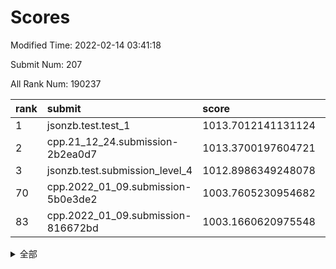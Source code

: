# Scores

Modified Time: 2022-02-14 03:41:18

Submit Num: 207

All Rank Num: 190237

| rank |               submit               |       score        |       sigma        | pk_num |
| :--- | :--------------------------------- | :----------------- | :----------------- | :----- |
| 1    | jsonzb.test.test_1                 | 1013.7012141131124 | 0.8420130772432967 | 3677   |
| 2    | cpp.21_12_24.submission-2b2ea0d7   | 1013.3700197604721 | 0.81577342514131   | 3679   |
| 3    | jsonzb.test.submission_level_4     | 1012.8986349248078 | 0.8087423423982788 | 3676   |
| 70   | cpp.2022_01_09.submission-5b0e3de2 | 1003.7605230954682 | 0.7207903080290322 | 3676   |
| 83   | cpp.2022_01_09.submission-816672bd | 1003.1660620975548 | 0.7059762568088226 | 3678   |


<details>
<summary>全部</summary>

| rank |                 submit                 |       score        |       sigma        | pk_num |
| :--- | :------------------------------------- | :----------------- | :----------------- | :----- |
| 1    | jsonzb.test.test_1                     | 1013.7012141131124 | 0.8420130772432967 | 3677   |
| 2    | cpp.21_12_24.submission-2b2ea0d7       | 1013.3700197604721 | 0.81577342514131   | 3679   |
| 3    | jsonzb.test.submission_level_4         | 1012.8986349248078 | 0.8087423423982788 | 3676   |
| 4    | gobigger.level_3.submission_level_3_38 | 1011.703162003249  | 0.7737322975463418 | 3672   |
| 5    | gobigger.level_3.submission_level_3_3  | 1011.1214729402054 | 0.7574783280827707 | 3676   |
| 6    | gobigger.level_3.submission_level_3_7  | 1010.9819930458492 | 0.7677144359630258 | 3680   |
| 7    | gobigger.level_3.submission_level_3_2  | 1010.9651473220973 | 0.808176987403402  | 3673   |
| 8    | gobigger.level_3.submission_level_3_10 | 1010.9341201241848 | 0.7702806276312956 | 3671   |
| 9    | gobigger.level_3.submission_level_3_12 | 1010.9222531083692 | 0.7887578707765334 | 3677   |
| 10   | gobigger.level_3.submission_level_3_29 | 1010.9028459988714 | 0.779483431114928  | 3673   |
| 11   | gobigger.level_3.submission_level_3_23 | 1010.7876011897018 | 0.8014183674415776 | 3680   |
| 12   | gobigger.level_3.submission_level_3_16 | 1010.6419004887014 | 0.7520563081942101 | 3680   |
| 13   | gobigger.level_3.submission_level_3_43 | 1010.6098563654891 | 0.7604612788092401 | 3678   |
| 14   | gobigger.level_3.submission_level_3_30 | 1010.4391305263524 | 0.7673576114668675 | 3670   |
| 15   | gobigger.level_3.submission_level_3_40 | 1010.4308772538235 | 0.7671790656636872 | 3676   |
| 16   | gobigger.level_3.submission_level_3_45 | 1010.3908781231503 | 0.7636078847589453 | 3675   |
| 17   | gobigger.level_3.submission_level_3_49 | 1010.3303343067696 | 0.7674318513273488 | 3672   |
| 18   | gobigger.level_3.submission_level_3_26 | 1010.3159957630872 | 0.76296314622144   | 3677   |
| 19   | gobigger.level_3.submission_level_3_20 | 1010.312275476102  | 0.7573304737636368 | 3673   |
| 20   | gobigger.level_3.submission_level_3_47 | 1010.2663272796299 | 0.7675460704795001 | 3677   |
| 21   | gobigger.level_3.submission_level_3_9  | 1010.2165227876922 | 0.7617821075823714 | 3677   |
| 22   | gobigger.level_3.submission_level_3_24 | 1010.1790398579839 | 0.7506720104203634 | 3676   |
| 23   | gobigger.level_3.submission_level_3_5  | 1010.1455088294006 | 0.7865906330000096 | 3674   |
| 24   | gobigger.level_3.submission_level_3_31 | 1010.1260203642784 | 0.7866003662217296 | 3676   |
| 25   | gobigger.level_3.submission_level_3_15 | 1010.0685048703181 | 0.7643119046133842 | 3678   |
| 26   | gobigger.level_3.submission_level_3_11 | 1009.9797928495747 | 0.7645778527015373 | 3679   |
| 27   | gobigger.level_3.submission_level_3_4  | 1009.9634195937068 | 0.7520175187447729 | 3677   |
| 28   | gobigger.level_3.submission_level_3_14 | 1009.8843490708164 | 0.7575305069000986 | 3676   |
| 29   | gobigger.level_3.submission_level_3_19 | 1009.8707094217422 | 0.7500290132209156 | 3680   |
| 30   | gobigger.level_3.submission_level_3_1  | 1009.8260655332814 | 0.7519167674458586 | 3675   |
| 31   | gobigger.level_3.submission_level_3_17 | 1009.6585742153405 | 0.748602924599952  | 3676   |
| 32   | gobigger.level_3.submission_level_3_34 | 1009.5773612647474 | 0.7612660720565118 | 3677   |
| 33   | gobigger.level_3.submission_level_3_13 | 1009.5214125956064 | 0.7779258147057314 | 3676   |
| 34   | gobigger.level_3.submission_level_3_28 | 1009.4971819488544 | 0.7472952161831146 | 3672   |
| 35   | gobigger.level_3.submission_level_3_8  | 1009.4873256019772 | 0.7301047003361644 | 3676   |
| 36   | gobigger.level_3.submission_level_3_42 | 1009.4748256100926 | 0.7458662953214982 | 3674   |
| 37   | gobigger.level_3.submission_level_3_35 | 1009.4745440235373 | 0.7718696832629862 | 3675   |
| 38   | gobigger.level_3.submission_level_3_41 | 1009.467780075433  | 0.757782481120507  | 3679   |
| 39   | gobigger.level_3.submission_level_3_48 | 1009.3851477790862 | 0.7585020755576415 | 3677   |
| 40   | gobigger.level_3.submission_level_3_18 | 1009.3826242010148 | 0.7606838579714309 | 3675   |
| 41   | gobigger.level_3.submission_level_3_32 | 1009.3482481017    | 0.7312930941405451 | 3679   |
| 42   | gobigger.level_3.submission_level_3_27 | 1009.2748811463017 | 0.7624728613866807 | 3672   |
| 43   | gobigger.level_3.submission_level_3_21 | 1009.2667192844237 | 0.7656202910258227 | 3678   |
| 44   | gobigger.level_3.submission_level_3_36 | 1009.0737485045996 | 0.7474157965107125 | 3678   |
| 45   | gobigger.level_3.submission_level_3_6  | 1009.0387500561087 | 0.7443237158700253 | 3673   |
| 46   | gobigger.level_3.submission_level_3_39 | 1009.020794428006  | 0.7389023143380261 | 3676   |
| 47   | gobigger.level_3.submission_level_3_37 | 1008.6383250140904 | 0.7416201133273409 | 3673   |
| 48   | gobigger.level_3.submission_level_3_0  | 1008.6301145772261 | 0.7427279765067685 | 3674   |
| 49   | gobigger.level_3.submission_level_3_33 | 1008.6192760744399 | 0.7435326832129022 | 3673   |
| 50   | gobigger.level_3.submission_level_3_25 | 1008.5044632370536 | 0.7395529901543321 | 3674   |
| 51   | gobigger.level_3.submission_level_3_46 | 1008.4973138458182 | 0.7490004978872984 | 3678   |
| 52   | gobigger.level_3.submission_level_3_22 | 1008.4190960706986 | 0.7269292265473066 | 3675   |
| 53   | gobigger.level_3.submission_level_3_44 | 1008.0364744753953 | 0.7545935740772871 | 3679   |
| 54   | gobigger.level_1.submission_level_1_27 | 1005.1471007873338 | 0.722355446457096  | 3681   |
| 55   | gobigger.level_1.submission_level_1_11 | 1004.9562121847383 | 0.7243860051393763 | 3676   |
| 56   | gobigger.level_1.submission_level_1_6  | 1004.9284200908071 | 0.722544265181476  | 3678   |
| 57   | gobigger.level_1.submission_level_1_39 | 1004.4984803775001 | 0.7245989391526503 | 3677   |
| 58   | gobigger.level_1.submission_level_1_37 | 1004.3126258828736 | 0.7097216256701795 | 3677   |
| 59   | gobigger.level_1.submission_level_1_23 | 1004.3066171692966 | 0.7189142567240433 | 3676   |
| 60   | gobigger.level_1.submission_level_1_24 | 1004.1889217110014 | 0.7169780005107775 | 3675   |
| 61   | gobigger.level_1.submission_level_1_47 | 1004.0920982861368 | 0.7248103494831855 | 3678   |
| 62   | gobigger.level_1.submission_level_1_4  | 1004.0841614051741 | 0.7283956393009219 | 3675   |
| 63   | gobigger.level_1.submission_level_1_36 | 1004.0101725009013 | 0.7225938004397888 | 3677   |
| 64   | gobigger.level_1.submission_level_1_35 | 1004.0052967496019 | 0.710972410033651  | 3671   |
| 65   | gobigger.level_1.submission_level_1_17 | 1003.9897247543613 | 0.7080153138276186 | 3679   |
| 66   | gobigger.level_1.submission_level_1_7  | 1003.9648203372276 | 0.7121381229015211 | 3670   |
| 67   | gobigger.level_1.submission_level_1_33 | 1003.919894591114  | 0.7222822467720323 | 3679   |
| 68   | gobigger.level_1.submission_level_1_49 | 1003.830729042228  | 0.7212068611956448 | 3676   |
| 69   | gobigger.level_1.submission_level_1_29 | 1003.8084762286628 | 0.7090254925094568 | 3677   |
| 70   | cpp.2022_01_09.submission-5b0e3de2     | 1003.7605230954682 | 0.7207903080290322 | 3676   |
| 71   | gobigger.level_1.submission_level_1_16 | 1003.7564895137244 | 0.7086550070546117 | 3675   |
| 72   | gobigger.level_1.submission_level_1_32 | 1003.6736800433438 | 0.7245177862225348 | 3673   |
| 73   | gobigger.level_1.submission_level_1_34 | 1003.6150394470684 | 0.7103793523538888 | 3680   |
| 74   | gobigger.level_1.submission_level_1_2  | 1003.601753807479  | 0.7099821989242195 | 3675   |
| 75   | gobigger.level_1.submission_level_1_21 | 1003.5633053018906 | 0.7145326365440263 | 3674   |
| 76   | gobigger.level_1.submission_level_1_22 | 1003.5411195292198 | 0.703866808737005  | 3676   |
| 77   | gobigger.level_1.submission_level_1_45 | 1003.4471428063155 | 0.7220785780616151 | 3677   |
| 78   | gobigger.level_1.submission_level_1_15 | 1003.446589897018  | 0.7144023776592235 | 3670   |
| 79   | gobigger.level_1.submission_level_1_5  | 1003.2759243039088 | 0.7075931852395427 | 3676   |
| 80   | gobigger.level_1.submission_level_1_20 | 1003.2568988156227 | 0.7162625799880015 | 3677   |
| 81   | gobigger.level_1.submission_level_1_48 | 1003.2456092093624 | 0.6993612433914383 | 3676   |
| 82   | gobigger.level_1.submission_level_1_9  | 1003.2040492707882 | 0.7114644547143055 | 3672   |
| 83   | cpp.2022_01_09.submission-816672bd     | 1003.1660620975548 | 0.7059762568088226 | 3678   |
| 84   | gobigger.level_1.submission_level_1_42 | 1003.1655609715888 | 0.7174006832463174 | 3676   |
| 85   | gobigger.level_1.submission_level_1_31 | 1003.1514885370024 | 0.7104014253472237 | 3677   |
| 86   | gobigger.level_1.submission_level_1_3  | 1003.0747807766395 | 0.7257080334831665 | 3677   |
| 87   | gobigger.level_1.submission_level_1_30 | 1003.0499480880237 | 0.7130468907653046 | 3678   |
| 88   | gobigger.level_1.submission_level_1_10 | 1003.0114757407221 | 0.7287414256986738 | 3677   |
| 89   | gobigger.level_1.submission_level_1_18 | 1002.9983632846065 | 0.7188019121133957 | 3679   |
| 90   | gobigger.level_1.submission_level_1_0  | 1002.954905412939  | 0.7067168156961849 | 3679   |
| 91   | gobigger.level_1.submission_level_1_44 | 1002.7458251236018 | 0.7119079226698456 | 3682   |
| 92   | gobigger.level_1.submission_level_1_1  | 1002.7435158583958 | 0.7122944745703813 | 3677   |
| 93   | gobigger.level_1.submission_level_1_38 | 1002.6970424669396 | 0.7155642491999314 | 3675   |
| 94   | gobigger.level_1.submission_level_1_43 | 1002.6942053613385 | 0.7033686166431303 | 3676   |
| 95   | gobigger.level_1.submission_level_1_13 | 1002.67253267095   | 0.7288339811112139 | 3678   |
| 96   | gobigger.level_1.submission_level_1_40 | 1002.6271220589148 | 0.7197936924065705 | 3673   |
| 97   | gobigger.level_1.submission_level_1_46 | 1002.594163054308  | 0.7111098857733511 | 3678   |
| 98   | gobigger.level_1.submission_level_1_19 | 1002.5912066662038 | 0.703724854249968  | 3678   |
| 99   | gobigger.level_1.submission_level_1_25 | 1002.5850815837126 | 0.7104494465075788 | 3678   |
| 100  | gobigger.level_1.submission_level_1_26 | 1002.5353645526313 | 0.702695014665099  | 3677   |
| 101  | gobigger.level_1.submission_level_1_12 | 1002.3311437484816 | 0.7083173550202257 | 3675   |
| 102  | gobigger.level_1.submission_level_1_14 | 1002.2923127439908 | 0.7215105561691212 | 3670   |
| 103  | gobigger.level_1.submission_level_1_41 | 1001.8530932928333 | 0.7116496948585703 | 3681   |
| 104  | gobigger.level_1.submission_level_1_28 | 1001.6516659371364 | 0.7046142526011007 | 3675   |
| 105  | gobigger.level_1.submission_level_1_8  | 1001.6064469156271 | 0.7071392324243593 | 3675   |
| 106  | gobigger.random.submission_random_12   | 996.9575574759849  | 0.7108672180741779 | 3677   |
| 107  | gobigger.random.submission_random_44   | 996.9281517219372  | 0.709474239584827  | 3672   |
| 108  | gobigger.random.submission_random_39   | 996.8705146497998  | 0.7047036615151728 | 3677   |
| 109  | gobigger.random.submission_random_38   | 996.8421995709123  | 0.7049441216802945 | 3678   |
| 110  | gobigger.random.submission_random_49   | 996.6228834552531  | 0.6974058277233802 | 3682   |
| 111  | gobigger.random.submission_random_0    | 996.4661391020645  | 0.7072238926650337 | 3676   |
| 112  | gobigger.random.submission_random_15   | 996.4095082233757  | 0.7138591842272074 | 3675   |
| 113  | gobigger.random.submission_random_42   | 996.3653833433525  | 0.7141585959189822 | 3682   |
| 114  | gobigger.random.submission_random_25   | 996.323398407922   | 0.7197799365755053 | 3669   |
| 115  | gobigger.random.submission_random_37   | 996.2186432615152  | 0.7166337443368567 | 3678   |
| 116  | gobigger.random.submission_random_27   | 996.1999104697836  | 0.700160179070848  | 3680   |
| 117  | gobigger.random.submission_random_31   | 996.1876767790874  | 0.7137023396649937 | 3677   |
| 118  | gobigger.random.submission_random_28   | 996.1682201514994  | 0.701985207175916  | 3682   |
| 119  | gobigger.random.submission_random_23   | 996.1630270897134  | 0.7351014083630729 | 3674   |
| 120  | gobigger.random.submission_random_46   | 996.1458354722503  | 0.7133154320427652 | 3676   |
| 121  | gobigger.random.submission_random_19   | 996.1359902737175  | 0.7083218856572493 | 3676   |
| 122  | gobigger.random.submission_random_48   | 996.1243119364309  | 0.7009468042496172 | 3679   |
| 123  | gobigger.random.submission_random_6    | 996.1114893531715  | 0.6999971280924799 | 3677   |
| 124  | gobigger.random.submission_random_41   | 996.0987293639821  | 0.7066492044883069 | 3678   |
| 125  | gobigger.random.submission_random_16   | 995.9774566907874  | 0.7083083845351559 | 3674   |
| 126  | gobigger.random.submission_random_36   | 995.9773882481713  | 0.7150831936413592 | 3675   |
| 127  | gobigger.random.submission_random_21   | 995.9658454246505  | 0.7152871136013293 | 3678   |
| 128  | gobigger.random.submission_random_32   | 995.8798880528349  | 0.7061865466714332 | 3676   |
| 129  | gobigger.random.submission_random_40   | 995.82233784469    | 0.706834228597889  | 3680   |
| 130  | gobigger.random.submission_random_22   | 995.8191295337566  | 0.7076043193308487 | 3677   |
| 131  | gobigger.random.submission_random_2    | 995.8079194636026  | 0.709723042756049  | 3671   |
| 132  | gobigger.random.submission_random_18   | 995.7982421282849  | 0.7221272903036574 | 3675   |
| 133  | gobigger.random.submission_random_34   | 995.7797342942914  | 0.7004163094448763 | 3678   |
| 134  | gobigger.random.submission_random_47   | 995.7175208810829  | 0.7066153509433063 | 3674   |
| 135  | gobigger.random.submission_random_20   | 995.7008811379899  | 0.7171404498192828 | 3677   |
| 136  | gobigger.random.submission_random_33   | 995.6626226785608  | 0.7019843324542152 | 3672   |
| 137  | gobigger.random.submission_random_5    | 995.6217629814014  | 0.7165269350011674 | 3682   |
| 138  | gobigger.random.submission_random_26   | 995.617614957911   | 0.7146185520161297 | 3670   |
| 139  | gobigger.random.submission_random_8    | 995.6168543765598  | 0.714073729654805  | 3678   |
| 140  | gobigger.random.submission_random_13   | 995.5917392076342  | 0.7051492983452579 | 3675   |
| 141  | gobigger.random.submission_random_1    | 995.577498386926   | 0.7220921962760326 | 3673   |
| 142  | gobigger.random.submission_random_17   | 995.5631768477225  | 0.7102668375452941 | 3676   |
| 143  | gobigger.random.submission_random_35   | 995.4515222437067  | 0.7203283900399944 | 3679   |
| 144  | gobigger.random.submission_random_3    | 995.4395646070908  | 0.7272294955709299 | 3679   |
| 145  | gobigger.random.submission_random_30   | 995.424009434428   | 0.7115989174714018 | 3674   |
| 146  | gobigger.random.submission_random_29   | 995.2942829232992  | 0.7158739138728035 | 3675   |
| 147  | gobigger.random.submission_random_43   | 995.2868030344757  | 0.7230898683369366 | 3678   |
| 148  | gobigger.random.submission_random_11   | 995.2147358654311  | 0.6989733961383446 | 3681   |
| 149  | gobigger.random.submission_random_7    | 995.172759386094   | 0.7216417431003981 | 3677   |
| 150  | gobigger.random.submission_random_10   | 995.1369772716066  | 0.7187279115017919 | 3675   |
| 151  | gobigger.random.submission_random_4    | 995.1191359670376  | 0.7108225648772414 | 3680   |
| 152  | gobigger.level_2.submission_level_2_49 | 994.8173947696475  | 0.7330214929639388 | 3679   |
| 153  | gobigger.random.submission_random_45   | 994.7477198826882  | 0.7277125750336091 | 3674   |
| 154  | gobigger.level_2.submission_level_2_24 | 994.7088229595648  | 0.7119647898408926 | 3672   |
| 155  | gobigger.random.submission_random_24   | 994.6381859759322  | 0.7182966577573757 | 3676   |
| 156  | gobigger.random.submission_random_14   | 994.5138943677108  | 0.7045378443788377 | 3669   |
| 157  | gobigger.level_2.submission_level_2_16 | 994.2704318892024  | 0.7432796687505552 | 3675   |
| 158  | gobigger.random.submission_random_9    | 993.7755093834697  | 0.729019944167016  | 3673   |
| 159  | gobigger.level_2.submission_level_2_27 | 993.7074906042417  | 0.7331832544539375 | 3675   |
| 160  | gobigger.level_2.submission_level_2_8  | 993.6153274786634  | 0.7266904428463109 | 3674   |
| 161  | gobigger.level_2.submission_level_2_26 | 993.5626768183888  | 0.7292862166699436 | 3671   |
| 162  | gobigger.level_2.submission_level_2_31 | 993.3641546015892  | 0.7415082143321479 | 3676   |
| 163  | gobigger.level_2.submission_level_2_17 | 993.2536317571482  | 0.7413132556228327 | 3675   |
| 164  | gobigger.level_2.submission_level_2_4  | 993.0022446399279  | 0.7335879380267375 | 3676   |
| 165  | gobigger.level_2.submission_level_2_25 | 992.997886679538   | 0.7359908727134791 | 3673   |
| 166  | gobigger.level_2.submission_level_2_23 | 992.9677082286524  | 0.7303839727004988 | 3677   |
| 167  | gobigger.level_2.submission_level_2_40 | 992.9645838751304  | 0.7338210271944929 | 3674   |
| 168  | gobigger.level_2.submission_level_2_13 | 992.8895010219909  | 0.733415228563181  | 3672   |
| 169  | gobigger.level_2.submission_level_2_38 | 992.8285777014063  | 0.7440117559491884 | 3676   |
| 170  | gobigger.level_2.submission_level_2_14 | 992.7297293878031  | 0.7378716556993736 | 3676   |
| 171  | gobigger.level_2.submission_level_2_1  | 992.6898299580266  | 0.7391261013673575 | 3681   |
| 172  | gobigger.level_2.submission_level_2_21 | 992.5931774740679  | 0.7562390609550991 | 3674   |
| 173  | gobigger.level_2.submission_level_2_47 | 992.5390464965649  | 0.7377072043358585 | 3682   |
| 174  | gobigger.level_2.submission_level_2_44 | 992.4679436051816  | 0.7533083646090487 | 3676   |
| 175  | gobigger.level_2.submission_level_2_6  | 992.4339553097212  | 0.7515122847053824 | 3673   |
| 176  | gobigger.level_2.submission_level_2_36 | 992.4312147283506  | 0.7357797595106201 | 3676   |
| 177  | gobigger.level_2.submission_level_2_42 | 992.4051719546376  | 0.7403404931808173 | 3677   |
| 178  | gobigger.level_2.submission_level_2_5  | 992.3704250057074  | 0.7502338151076059 | 3679   |
| 179  | gobigger.level_2.submission_level_2_37 | 992.3067447081596  | 0.7454977759539914 | 3677   |
| 180  | gobigger.level_2.submission_level_2_2  | 992.2556438325332  | 0.7440065375551064 | 3673   |
| 181  | gobigger.level_2.submission_level_2_39 | 992.1732726573409  | 0.7529538830650416 | 3677   |
| 182  | gobigger.level_2.submission_level_2_9  | 992.0902908642913  | 0.7388040107200872 | 3672   |
| 183  | gobigger.level_2.submission_level_2_12 | 992.0505356459511  | 0.7379049225251042 | 3676   |
| 184  | gobigger.level_2.submission_level_2_45 | 992.0391612881141  | 0.7383850779192773 | 3678   |
| 185  | gobigger.level_2.submission_level_2_28 | 992.008812756987   | 0.7485117314041372 | 3680   |
| 186  | gobigger.level_2.submission_level_2_43 | 992.0027578677509  | 0.7330551198783734 | 3673   |
| 187  | gobigger.level_2.submission_level_2_22 | 991.9155334350098  | 0.7503685992407751 | 3672   |
| 188  | gobigger.level_2.submission_level_2_48 | 991.8982906145297  | 0.747716149266755  | 3676   |
| 189  | gobigger.level_2.submission_level_2_10 | 991.894905878845   | 0.7318448565833169 | 3679   |
| 190  | gobigger.level_2.submission_level_2_0  | 991.8896812888244  | 0.7519254557793894 | 3678   |
| 191  | gobigger.level_2.submission_level_2_15 | 991.733780583494   | 0.7482489536358197 | 3681   |
| 192  | gobigger.level_2.submission_level_2_20 | 991.7076718754707  | 0.758081194794851  | 3678   |
| 193  | gobigger.level_2.submission_level_2_46 | 991.6996550212416  | 0.7402393767074541 | 3677   |
| 194  | gobigger.level_2.submission_level_2_29 | 991.6876397101784  | 0.7393996565790687 | 3676   |
| 195  | gobigger.level_2.submission_level_2_34 | 991.5642562532537  | 0.7411292573550887 | 3671   |
| 196  | gobigger.level_2.submission_level_2_7  | 991.4007451290099  | 0.7678721664439058 | 3678   |
| 197  | gobigger.level_2.submission_level_2_41 | 991.1961786953201  | 0.7615677626937285 | 3674   |
| 198  | gobigger.level_2.submission_level_2_35 | 991.194215262463   | 0.746218178363793  | 3675   |
| 199  | gobigger.level_2.submission_level_2_33 | 991.1724219540334  | 0.7603563548772001 | 3674   |
| 200  | gobigger.level_2.submission_level_2_18 | 991.0591415104154  | 0.7460565205442669 | 3675   |
| 201  | gobigger.level_2.submission_level_2_11 | 991.0440845537603  | 0.7748170378338819 | 3680   |
| 202  | gobigger.level_2.submission_level_2_3  | 991.0248414853331  | 0.7540831665686434 | 3679   |
| 203  | gobigger.level_2.submission_level_2_32 | 990.9020751399029  | 0.7561733850563287 | 3678   |
| 204  | gobigger.level_2.submission_level_2_30 | 990.8743704638674  | 0.7644257581130752 | 3674   |
| 205  | gobigger.level_2.submission_level_2_19 | 990.8304902779039  | 0.752564869569362  | 3674   |
| 206  | gobigger.none.submission_none_1        | 977.9942716402688  | 1.2400614510996306 | 3676   |
| 207  | gobigger.none.submission_none_0        | 975.6300773556867  | 1.5331478209013014 | 3678   |

</details>